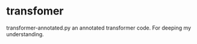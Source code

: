 # transfomer

transformer-annotated.py
an annotated transformer code. For deeping my understanding.
